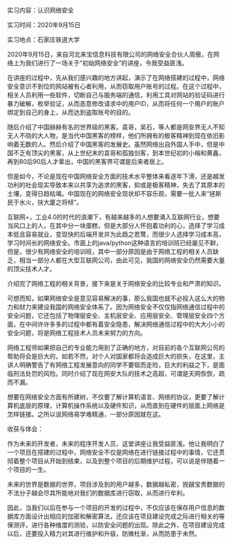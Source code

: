 实习内容：认识网络安全

实习时间：2020年9月15日

实习地点：石家庄铁道大学

2020年9月15日，来自河北来宝信息科技有限公司的网络安全合伙人周傲，在网络上为我们进行了一场关于“初始网络安全”的讲座，令我受益匪浅。

在讲座的过程中，先从我们感兴趣的地方讲起，演示了在网络搭建的过程中，网络安全意识不到位的网站被有心者利用，从而窃取用户账号的过程。在这个过程中，相关人员利用一些软件，切断自己与服务端的通信，利用工具对网站的验证码进行暴力破解，枚举验证，从而恶意修改请求中的用户ID，从而将任何一个用户的账户绑定到自己的身上，从而达到盗取账号的目的。

随后介绍了中国赫赫有名的世界级的黑客。袁哥，吴石，等人都是网安界无人不知无人不晓的大人物，是当代中国黑客的榜样，他们所拥有的极客精神到现在依旧影响着无数的人。然后介绍了中国黑客的发展史。虽然网络出自外国人手中，但是中国不乏有顶尖的黑客，从上世纪末的袁哥和孤独剑客，到本世纪初的小榕和黄鑫，再到80后90后人才辈出，中国的黑客界可谓是后来者居上。

但是如今，不论是现在中国网络安全方面的技术水平整体来看逐年下滑，还是越发功利的社会现实导致本来以共享为追求的黑客，抑或是极客精神，失去了其原本的土壤，变得日趋枯竭。中国现在的网络安全现状却不容乐观，需要一批人来“拯斯民于水火，扶大厦之将倾”。

互联网+，工业4.0的时代的浪潮下，有越来越多的人想要涌入互联网行业，想要当风口上的人，在其中分一块蛋糕，但是大部分人怀抱着功利的心，选择了学习成本低且容易就业，变现快的后端开发并为此趋之若鹜，而很少人选择学习成本高，学习时间长的网络安全。市面上的java/python这种语言的培训班已经屡见不鲜，但是，很少有网络安全的培训班，其中一部分原因是由于网络工程的相关人员缺乏，相当一部分人都在大型互联网公司，由此可见，我国的网络安全仍然需要大量的顶尖技术人才。

介绍完了网络工程的相关背景，接下来是关于网络安全的比较专业和严肃的知识。

可想而知，如果网络安全是意见容易解决的事，那么我国也就不必投入这么大的物力和财力来建设我国的网络安全体系了。因为网络安全不仅仅指网络通信过程中的安全问题，它还包括了物理层安全、主机层安全、应用层安全、管理层安全四个方面，在中间许许多多的过程中都有着安全隐患，解决网络通信过程中的大大小小的安全问题，将是网络工程技术人员未来努力的方向。

网络工程师如果把自己的专业能力用到了正确的地方，对目前的各个互联网公司的帮助将会是巨大的，如若不然，对个人对国家都将会造成巨大的损失，在这里，主讲人明确警告了有网络工程发展意向的同学不要铤而走险，巨大的利益之下，是面临刑法处罚的风险。同时介绍了现在网安大队的技术之高超，可谓是天网恢恢，疏而不漏。

想要在网络安全方面有所建树，不仅要了解计算机语言、网络的协议，更要了解计算机底层的原理，计算机操作系统以及硬件知识，从而直到在硬件的层面上网络是怎样链接。之所以说网络易学难精通，一部分原因就在这。

收获与体会：

作为未来的开发者，未来的程序开发人员，这堂讲座让我受益匪浅。他让我明白了一个项目在搭建的过程中，网络安全不仅是网络在进行链接过程中的事情，它还贯彻着整个项目从开始到结束，以及到整个项目的后期维护过程，可以说是伴随着一个项目的一生。

未来的世界是数据的世界，项目涉及到的用户越多，数据越私密，觊觎宝贵数据的不法分子越会尽其所能地对我们的数据库进行窃取，从而进行牟利。

因此，当我们以后在参与一个项目的开发的过程中，不仅应该在保存用户信息的数据库方面设计出相应的加密和解密算法，还应该在项目建设完成之际进行相关的等保测评，进行各种维度的测验，以防安全问题的出现。除此之外，在项目建设完成以后，还要投入精力对其进行维护和升级，防微杜渐，从而防患于未然。

